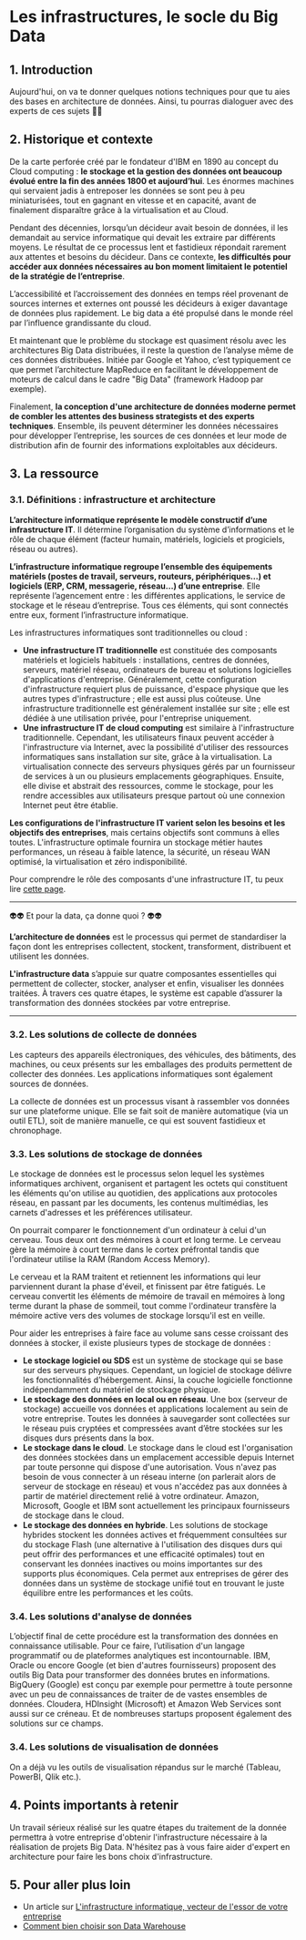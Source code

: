 # Les infrastructures, le socle du Big Data

## 1. Introduction
Aujourd'hui, on va te donner quelques notions techniques pour que tu aies des bases en architecture de données. Ainsi, tu pourras dialoguer avec des experts de ces sujets 👣👣

## 2. Historique et contexte
De la carte perforée créé par le fondateur d'IBM en 1890 au concept du Cloud computing : **le stockage et la gestion des données ont beaucoup évolué entre la fin des années 1800 et aujourd’hui**. Les énormes machines qui servaient jadis à entreposer les données se sont peu à peu miniaturisées, tout en gagnant en vitesse et en capacité, avant de finalement disparaître grâce à la virtualisation et au Cloud.

Pendant des décennies, lorsqu’un décideur avait besoin de données, il les demandait au service informatique qui devait les extraire par différents moyens. Le résultat de ce processus lent et fastidieux répondait rarement aux attentes et besoins du décideur. Dans ce contexte, **les difficultés pour accéder aux données nécessaires au bon moment limitaient le potentiel de la stratégie de l’entreprise**.

L’accessibilité et l’accroissement des données en temps réel provenant de sources internes et externes ont poussé les décideurs à exiger davantage de données plus rapidement. Le big data a été propulsé dans le monde réel par l’influence grandissante du cloud. 

Et maintenant que le problème du stockage est quasiment résolu avec les architectures Big Data distribuées, il reste la question de l’analyse même de ces données distribuées. Initiée par Google et Yahoo, c’est typiquement ce que permet l’architecture MapReduce en facilitant le développement de moteurs de calcul dans le cadre "Big Data" (framework Hadoop par exemple). 

Finalement, **la conception d'une architecture de données moderne permet de combler les attentes des business strategists et des experts techniques**. Ensemble, ils peuvent déterminer les données nécessaires pour développer l’entreprise, les sources de ces données et leur mode de distribution afin de fournir des informations exploitables aux décideurs.


## 3. La ressource

### 3.1. Définitions : infrastructure et architecture

**L’architecture informatique représente le modèle constructif d’une infrastructure IT**. Il détermine l’organisation du système d’informations et le rôle de chaque élément (facteur humain, matériels, logiciels et progiciels, réseau ou autres).

**L’infrastructure informatique regroupe l’ensemble des équipements matériels (postes de travail, serveurs, routeurs, périphériques…) et logiciels (ERP, CRM, messagerie, réseau…) d’une entreprise**. Elle représente l’agencement entre : les différentes applications, le service de stockage et le réseau d’entreprise. Tous ces éléments, qui sont connectés entre eux, forment l’infrastructure informatique. 

Les infrastructures informatiques sont traditionnelles ou cloud :
- **Une infrastructure IT traditionnelle** est constituée des composants matériels et logiciels habituels : installations, centres de données, serveurs, matériel réseau, ordinateurs de bureau et solutions logicielles d'applications d'entreprise. Généralement, cette configuration d'infrastructure requiert plus de puissance, d'espace physique que les autres types d'infrastructure ; elle est aussi plus coûteuse. Une infrastructure traditionnelle est généralement installée sur site ; elle est dédiée à une utilisation privée, pour l'entreprise uniquement.
- **Une infrastructure IT de cloud computing** est similaire à l'infrastructure traditionnelle. Cependant, les utilisateurs finaux peuvent accéder à l'infrastructure via Internet, avec la possibilité d'utiliser des ressources informatiques sans installation sur site, grâce à la virtualisation. La virtualisation connecte des serveurs physiques gérés par un fournisseur de services à un ou plusieurs emplacements géographiques. Ensuite, elle divise et abstrait des ressources, comme le stockage, pour les rendre accessibles aux utilisateurs presque partout où une connexion Internet peut être établie. 

**Les configurations de l'infrastructure IT varient selon les besoins et les objectifs des entreprises**, mais certains objectifs sont communs à elles toutes. L'infrastructure optimale fournira un stockage métier hautes performances, un réseau à faible latence, la sécurité, un réseau WAN optimisé, la virtualisation et zéro indisponibilité.

Pour comprendre le rôle des composants d'une infrastructure IT, tu peux lire [cette page](https://bluebearsit.com/infrastructure-informatique).

___

👽👽 Et pour la data, ça donne quoi ? 👽👽

**L’architecture de données** est le processus qui permet de standardiser la façon dont les entreprises collectent, stockent, transforment, distribuent et utilisent les données.

**L'infrastructure data** s’appuie sur quatre composantes essentielles qui permettent de collecter, stocker, analyser et enfin, visualiser les données traitées. À travers ces quatre étapes, le système est capable d’assurer la transformation des données stockées par votre entreprise.

___

### 3.2. Les solutions de collecte de données

Les capteurs des appareils électroniques, des véhicules, des bâtiments, des machines, ou ceux présents sur les emballages des produits permettent de collecter des données. Les applications informatiques sont également sources de données. 

La collecte de données est un processus visant à rassembler vos données sur une plateforme unique. Elle se fait soit de manière automatique (via un outil ETL), soit de manière manuelle, ce qui est souvent fastidieux et chronophage.


### 3.3. Les solutions de stockage de données

Le stockage de données est le processus selon lequel les systèmes informatiques archivent, organisent et partagent les octets qui constituent les éléments qu'on utilise au quotidien, des applications aux protocoles réseau, en passant par les documents, les contenus multimédias, les carnets d'adresses et les préférences utilisateur. 

On pourrait comparer le fonctionnement d'un ordinateur à celui d'un cerveau. Tous deux ont des mémoires à court et long terme. Le cerveau gère la mémoire à court terme dans le cortex préfrontal tandis que l'ordinateur utilise la RAM (Random Access Memory).

Le cerveau et la RAM traitent et retiennent les informations qui leur parviennent durant la phase d'éveil, et finissent par être fatigués. Le cerveau convertit les éléments de mémoire de travail en mémoires à long terme durant la phase de sommeil, tout comme l'ordinateur transfère la mémoire active vers des volumes de stockage lorsqu'il est en veille. 

Pour aider les entreprises à faire face au volume sans cesse croissant des données à stocker, il existe plusieurs types de stockage de données : 
- **Le stockage logiciel ou SDS** est un système de stockage qui se base sur des serveurs physiques. Cependant, un logiciel de stockage délivre les fonctionnalités d’hébergement. Ainsi, la couche logicielle fonctionne indépendamment du matériel de stockage physique.
- **Le stockage des données en local ou en réseau**. Une box (serveur de stockage) accueille vos données et applications localement au sein de votre entreprise. Toutes les données à sauvegarder sont collectées sur le réseau puis cryptées et compressées avant d’être stockées sur les disques durs présents dans la box.
- **Le stockage dans le cloud**. Le stockage dans le cloud est l'organisation des données stockées dans un emplacement accessible depuis Internet par toute personne qui dispose d'une autorisation. Vous n'avez pas besoin de vous connecter à un réseau interne (on parlerait alors de serveur de stockage en réseau) et vous n'accédez pas aux données à partir de matériel directement relié à votre ordinateur. Amazon, Microsoft, Google et IBM sont actuellement les principaux fournisseurs de stockage dans le cloud.
- **Le stockage des données en hybride**. Les solutions de stockage hybrides stockent les données actives et fréquemment consultées sur du stockage Flash (une alternative à l'utilisation des disques durs qui peut offrir des performances et une efficacité optimales) tout en conservant les données inactives ou moins importantes sur des supports plus économiques. Cela permet aux entreprises de gérer des données dans un système de stockage unifié tout en trouvant le juste équilibre entre les performances et les coûts.

### 3.4. Les solutions d'analyse de données
L’objectif final de cette procédure est la transformation des données en connaissance utilisable. Pour ce faire, l’utilisation d'un langage programmatif ou de plateformes analytiques est incontournable. IBM, Oracle ou encore Google (et bien d'autres fournisseurs) proposent des outils Big Data pour transformer des données brutes en informations. BigQuery (Google) est conçu par exemple pour permettre à toute personne avec un peu de connaissances de traiter de de vastes ensembles de données. Cloudera, HDInsight (Microsoft) et Amazon Web Services sont aussi sur ce créneau. Et de nombreuses startups proposent également des solutions sur ce champs.

### 3.4. Les solutions de visualisation de données
On a déjà vu les outils de visualisation répandus sur le marché (Tableau, PowerBI, Qlik etc.).

## 4. Points importants à retenir
Un travail sérieux réalisé sur les quatre étapes du traitement de la donnée permettra à votre entreprise d'obtenir l'infrastructure nécessaire à la réalisation de projets Big Data. N'hésitez pas à vous faire aider d'expert en architecture pour faire les bons choix d'infrastructure.

## 5. Pour aller plus loin
- Un article sur [L'infrastructure informatique, vecteur de l'essor de votre entreprise](https://www.appvizer.fr/magazine/services-informatiques/virtualisation/infrastructure-informatique)
- [Comment bien choisir son Data Warehouse](https://www.lemagit.fr/conseil/Bien-choisir-son-Data-Warehouse-nouvelle-generation)

